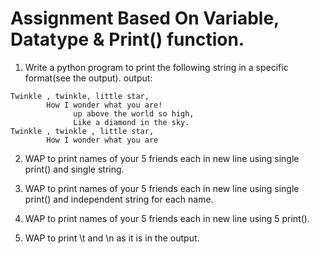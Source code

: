 # Assignment Based On Variable, Datatype & Print() function.

1. Write a python program to print the following string in a specific format(see the output).
output:
```
Twinkle , twinkle, little star,
        How I wonder what you are!
              up above the world so high,
              Like a diamond in the sky.
Twinkle , twinkle , little star,
        How I wonder what you are
```

2. WAP to print names of your 5 friends each in new line using single print() and single string.

3. WAP to print names of your 5 friends each in new line using single print() and independent string for each name.

4. WAP to print names of your 5 friends each in new line using 5 print().

5. WAP to print \t and \n as it is in the output.
